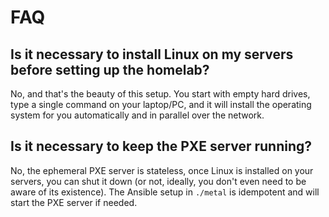 # FAQ

## Is it necessary to install Linux on my servers before setting up the homelab?

No, and that's the beauty of this setup.
You start with empty hard drives, type a single command on your laptop/PC,
and it will install the operating system for you automatically and in parallel over the network.

## Is it necessary to keep the PXE server running?

No, the ephemeral PXE server is stateless, once Linux is installed on your servers,
you can shut it down (or not, ideally, you don't even need to be aware of its existence).
The Ansible setup in `./metal` is idempotent and will start the PXE server if needed.
